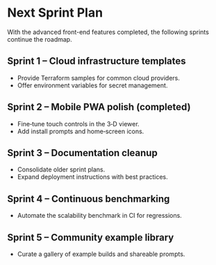 # Next Sprint Plan

With the advanced front-end features completed, the following sprints continue the roadmap.

## Sprint 1 – Cloud infrastructure templates
* Provide Terraform samples for common cloud providers.
* Offer environment variables for secret management.

## Sprint 2 – Mobile PWA polish (completed)
* Fine‑tune touch controls in the 3‑D viewer.
* Add install prompts and home‑screen icons.

## Sprint 3 – Documentation cleanup
* Consolidate older sprint plans.
* Expand deployment instructions with best practices.

## Sprint 4 – Continuous benchmarking
* Automate the scalability benchmark in CI for regressions.

## Sprint 5 – Community example library
* Curate a gallery of example builds and shareable prompts.
